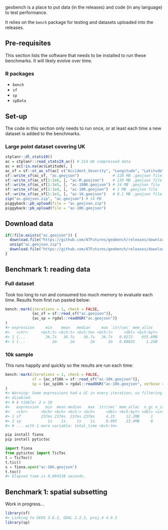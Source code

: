 
<!-- README.md is generated from README.Rmd. Please edit that file -->

geobench is a place to put data (in the releases) and code (in any
language) to test performance.

It relies on the `bench` package for testing and datasets uploaded into
the releases.

## Pre-requisites

This section lists the software that needs to be installed to run these
benchmarks. It will likely evolve over time.

### R packages

  - `bench`
  - `sf`
  - `sp`
  - `spData`

## Set-up

The code in this section only needs to run once, or at least each time a
new dataset is added to the benchmarks.

### Large point dataset covering UK

``` r
stplanr::dl_stats19()
ac = stplanr::read_stats19_ac() # 214 mb compressed data
ac = ac[!is.na(ac$Latitude), ]
ac_sf = sf::st_as_sf(ac[ c("Accident_Severity", "Longitude", "Latitude")], coords = c("Longitude", "Latitude"))
sf::write_sf(ac_sf, "ac.geojson")               # 228 MB .geojson file
sf::write_sf(ac_sf[1:1e6, ], "ac-M.geojson")    # 139 MB .geojson file
sf::write_sf(ac_sf[1:1e5, ], "ac-100K.geojson") # 14 MB .geojson file
sf::write_sf(ac_sf[1:1e4, ], "ac-10K.geojson")  # 1 MB .geojson file
sf::write_sf(ac_sf[1:1e3, ], "ac-1K.geojson")   # 0.1 MB .geojson file
zip("ac.geojson.zip", "ac.geojson") # 14 MB
piggyback::pb_upload(file = "ac.geojson.zip")
piggyback::pb_upload(file = "ac-10K.geojson")
```

## Download data

``` r
if(!file.exists("ac.geojson")) {
  download.file("https://github.com/ATFutures/geobench/releases/download/0.0.1/ac.geojson.zip", "ac.geojson.zip")
  unzip("ac.geojson.zip")
  download.file("https://github.com/ATFutures/geobench/releases/download/0.0.1/ac-10k.geojson", "ac-10k.geojson")
}
```

## Benchmark 1: reading data

### Full dataset

Took too long to run and consumed too much memory to evaluate each time.
Results from first run pasted below:

``` r
bench::mark(iterations = 1, check = FALSE,
            {ac_sf = sf::read_sf("ac.geojson")},
            {ac_sp = rgdal::readOGR("ac.geojson")}
)
#> expression     min    mean   median     max `itr/sec` mem_alloc  
#>   <chr>      <bch:t> <bch:t> <bch:tm> <bch:t>     <dbl> <bch:byt>       
#> 1 {...         36.7s   36.7s    36.7s   36.7s   0.0272    655.6MB 
#> 2 {...            2m      2m       2m      2m   0.00835     1.2GB 
```

### 10k sample

This runs happily and quickly so the results are run each time:

``` r
bench::mark(iterations = 1, check = FALSE,
            sf = {ac_sf10k = sf::read_sf("ac-10k.geojson")},
            sp = {ac_sp10k = rgdal::readOGR("ac-10k.geojson", verbose = F)}
)
#> Warning: Some expressions had a GC in every iteration; so filtering is
#> disabled.
#> # A tibble: 2 x 10
#>   expression   min  mean median   max `itr/sec` mem_alloc  n_gc n_itr
#>   <chr>      <bch> <bch> <bch:> <bch>     <dbl> <bch:byt> <dbl> <int>
#> 1 sf         237ms 237ms  237ms 237ms     4.23     12.2MB     1     1
#> 2 sp            1s    1s     1s    1s     0.995    23.4MB     0     1
#> # ... with 1 more variable: total_time <bch:tm>
```

``` bash
pip install fiona
pip install pytictoc
```

``` python
import fiona
from pytictoc import TicToc
t = TicToc()
t.tic()
s = fiona.open("ac-10k.geojson")
t.toc()
#> Elapsed time is 0.094538 seconds.
```

## Benchmark 1: spatial subsetting

Work in progress…

``` r
library(sf)
#> Linking to GEOS 3.6.2, GDAL 2.2.3, proj.4 4.9.3
library(sp)
```
